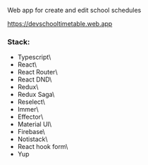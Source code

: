 Web app for create and edit school schedules

https://devschooltimetable.web.app

### Stack:
  * Typescript\
  * React\
  * React Router\
  * React DND\
  * Redux\
  * Redux Saga\
  * Reselect\
  * Immer\
  * Effector\
  * Material UI\
  * Firebase\
  * Notistack\
  * React hook form\
  * Yup